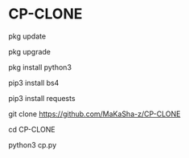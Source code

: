 # CP-CLONE

pkg update

pkg upgrade

pkg install python3

pip3 install bs4

pip3 install requests

git clone https://github.com/MaKaSha-z/CP-CLONE

cd CP-CLONE

python3 cp.py
